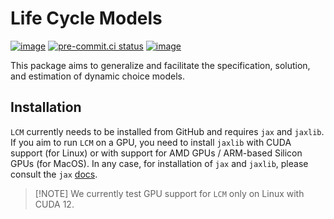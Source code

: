 # Life Cycle Models

[![image](https://img.shields.io/badge/code%20style-black-000000.svg)](https://github.com/psf/black)
[![pre-commit.ci status](https://results.pre-commit.ci/badge/github/OpenSourceEconomics/lcm/main.svg)](https://results.pre-commit.ci/latest/github/OpenSourceEconomics/lcm/main)
[![image](https://codecov.io/gh/OpenSourceEconomics/lcm/branch/main/graph/badge.svg)](https://codecov.io/gh/OpenSourceEconomics/lcm)

This package aims to generalize and facilitate the specification, solution, and
estimation of dynamic choice models.

## Installation

`LCM` currently needs to be installed from GitHub and requires `jax` and `jaxlib`. If
you aim to run `LCM` on a GPU, you need to install `jaxlib` with CUDA support (for
Linux) or with support for AMD GPUs / ARM-based Silicon GPUs (for MacOS). In any case,
for installation of `jax` and `jaxlib`, please consult the `jax`
[docs](https://jax.readthedocs.io/en/latest/installation.html#supported-platforms).

> \[!NOTE\] We currently test GPU support for `LCM` only on Linux with CUDA 12.
